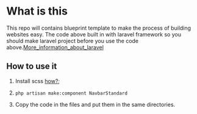 # What is this

This repo will contains blueprint template to make the process of building websites easy.
The code above built in with laravel framework so you should make laravel project before you use the code above.[More_information_about_laravel](https://laravel.com/docs/9.x/)

## How to use it

1. Install scss [how?](https://laracasts.com/discuss/channels/vite/laravel-vite-and-sass);
2. ```
   php artisan make:component NavbarStandard
   ```

3. Copy the code in the files and put them in the same directories.
